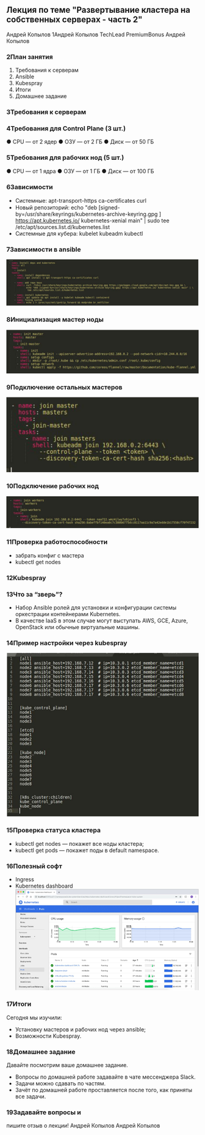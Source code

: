 ## Лекция по теме "Развертывание кластера на собственных серверах - часть 2"

Андрей
Копылов
1Андрей Копылов
TechLead
PremiumBonus
Андрей Копылов

### 2План занятия
1. Требования к серверам
2. Ansible
3. Kubespray
4. Итоги
5. Домашнее задание

### 3Требования к серверам

### 4Требования для Control Plane (3 шт.)
● CPU — от 2 ядер
● ОЗУ — от 2 ГБ
● Диск — от 50 ГБ

### 5Требования для рабочих нод (5 шт.)
● CPU — от 1 ядра
● ОЗУ — от 1 ГБ
● Диск — от 100 ГБ

### 6Зависимости
- Системные:
apt-transport-https ca-certiﬁcates curl
- Новый репозиторий:
echo "deb
[signed-by=/usr/share/keyrings/kubernetes-archive-keyring.gpg
] https://apt.kubernetes.io/ kubernetes-xenial main" | sudo tee
/etc/apt/sources.list.d/kubernetes.list
- Системные для кубера:
kubelet kubeadm kubectl

### 7Зависимости в ansible
![install_01](/12-kubernetes-04-install-part-2/Files/install_01.png)

### 8Инициализация мастер ноды
![install_02](/12-kubernetes-04-install-part-2/Files/install_02.png)

### 9Подключение остальных мастеров
![install_03](/12-kubernetes-04-install-part-2/Files/install_03.png)

### 10Подключение рабочих нод
![install_04](/12-kubernetes-04-install-part-2/Files/install_04.png)

### 11Проверка работоспособности
- забрать конфиг с мастера
- kubectl get nodes

### 12Kubespray

### 13Что за “зверь”?
- Набор Ansible ролей для установки и конфигурации системы оркестрации контейнерами Kubernetes.
- В качестве IaaS в этом случае могут выступать AWS, GCE, Azure, OpenStack или обычные виртуальные машины.

### 14Пример настройки через kubespray
![install_05](/12-kubernetes-04-install-part-2/Files/install_05.png)

### 15Проверка статуса кластера
- kubectl get nodes — покажет все ноды кластера;
- kubectl get pods — покажет поды в default namespace.

### 16Полезный софт
- Ingress
- Kubernetes dashboard
![install_06](/12-kubernetes-04-install-part-2/Files/install_06.png)

### 17Итоги
Сегодня мы изучили:
- Установку мастеров и рабочих нод через ansible;
- Возможности Kubespray.

### 18Домашнее задание
Давайте посмотрим ваше домашнее задание.
- Вопросы по домашней работе задавайте в чате мессенджера Slack.
- Задачи можно сдавать по частям.
- Зачёт по домашней работе проставляется после того, как приняты все задачи.

### 19Задавайте вопросы и
пишите отзыв о лекции!
Андрей Копылов
Андрей Копылов
